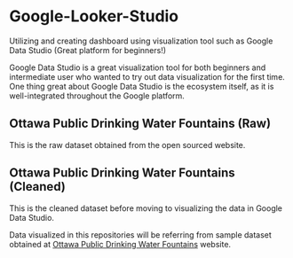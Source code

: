 # Google-Looker-Studio
Utilizing and creating dashboard using visualization tool such as Google Data Studio (Great platform for beginners!)

Google Data Studio is a great visualization tool for both beginners and intermediate user who wanted to try out data visualization for the first time. 
One thing great about Google Data Studio is the ecosystem itself, as it is well-integrated throughout the Google platform.

## Ottawa Public Drinking Water Fountains (Raw) 
This is the raw dataset obtained from the open sourced website. 

## Ottawa Public Drinking Water Fountains (Cleaned) 
This is the cleaned dataset before moving to visualizing the data in Google Data Studio.

Data visualized in this repositories will be referring from sample dataset obtained at [Ottawa Public Drinking Water Fountains](https://open.ottawa.ca/maps/public-drinking-water-fountains) website. 
